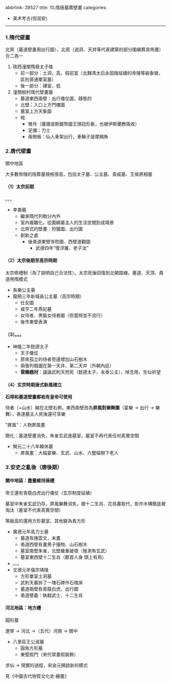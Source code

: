 abbrlink: 39527
title: 10.隋唐墓葬壁畫
categories:
  - 美术考古(倪润安)
---
### 1.隋代壁畫

北齊（墓道壁畫用出行圖）、北周（過洞、天井等代表建築的部分圍繞葬具佈置）合二為一

1. 陝西潼關隋廢太子陵
	- 前一部分：土洞，高，假前室（北魏馮太后永固陵延續的帝陵等級象徵，區別普通單室墓）
	- 後一部分：磚室，低
2. 潼關稅村隋代壁畫墓
	- 墓道東西兩壁：出行儀仗圖，靜態的
	- 北壁；入口上方門樓圖
	- 墓室上方天象圖
	- 棺
		- 彎月（薩珊波斯銀幣國王頭冠形象，也被伊斯蘭教吸收）
		- 足擋：力士
		- 兩側板：仙人車架出行，車輪子是摩羯魚

### 2.唐代壁畫

關中地區

大多數帝陵的陪葬墓規格很高，包括太子墓、公主墓、貴戚墓、王侯將相墓

#### （1）太宗前期

。。。

- 李壽墓
	- 繼承隋代列戟分內外
	- 室內複雜化，從圍繞墓主人的生活空間到成場景
	- 北齊式的壁畫：狩獵圖、出行圖
	- 創新之處
		- 後甬道東壁寺院圖、西壁道觀圖
			- 武德四年“復浮屠、老子法”

#### （2）太宗後期至高宗時期

太宗修禮制（為了說明自己合法性）。太宗死後回復到北朝路線，墓道、天頂、甬道用隋模式


- 長樂公主墓
- 龍朔三年新城長公主墓（高宗時期）
	- 仕女圖
	- 咸亨二年燕妃墓
	- 女侍者、男裝女侍者圖（但當時並不流行）
	- 後市東壁表演

#### （3）。。。

- 神隆二年懿德太子
	- 天子儀仗
	- 原來孤立的侍者旁邊增加山石樹木
	- 兩張列戟圖在第一天井、第二天井（外朝內廷） 
	- **雲鶴題材**：議論武則天而死（懿德太子、永泰公主），悼念用，生仙祈望

#### （4）玄宗時期唐式新風確立

**石椁和墓道壁畫都衹有皇帝可使用**

侍者（+山水）縮在北壁右側，東西兩壁改為**屏風對樂舞圖**（宴樂 → 出行 → 樂舞），表達墓主人死後還可享樂

"屏風"：人物屏風畫

簡化：墓道壁畫消失，朱雀玄武進墓室，墓室不再代表任何真實空間

- 開元二十八年韓休墓
  - 屏風畫：大幅宴樂、玄武、山水、六豎幅樹下老人

### 3.安史之亂後（唐後期）

#### 關中地區：盡量維持唐禮

帝王還有青龍白虎出行儀仗（玄宗制度延續）

墓室中朱雀玄武仍存，屏風樂舞消失，被十二生肖、花鳥畫取代，影作木構徹底被淘汰（墓室不代表真實空間）

等級高的還用方形墓室，其他變為長方形

- 廣德元年高力士墓
  - 墓道有捲雲文，未畫
  - 甬道西壁有畫男子擡物、山石樹木
  - 墓室南壁朱雀，北壁嚴重破壞（推測有玄武）
  - 墓室東西壁十二生肖（獸首人身 頭上有鳥）
- 。。。
- 文德元年僖宗靖陵
  - 方形單室土洞墓
  - 武則天墓拆了一塊石碑作石棺床
  - 墓道兩壁有青龍白虎、出行圖
  - 甬道壁龕：執戟武士、十二生肖

#### 河北地區：地方禮

圓形墓

遼寧 → 河北 →（五代）河南 → 關中

- 八里莊王公淑墓
  - 圓角方形墓
  - 東壁假門（宋代常畫假裝飾）


求仙 → 現實的過程，宋金元開啟新的模式

見《中國古代物質文化史·繪畫》